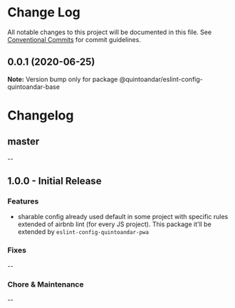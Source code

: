 # Change Log

All notable changes to this project will be documented in this file.
See [Conventional Commits](https://conventionalcommits.org) for commit guidelines.

## 0.0.1 (2020-06-25)

**Note:** Version bump only for package @quintoandar/eslint-config-quintoandar-base





# Changelog

## master

--

## 1.0.0 - Initial Release

### Features

- sharable config already used default in some project with specific rules extended of airbnb lint (for every JS project). This package it'll be extended by `eslint-config-quintoandar-pwa`

### Fixes

--

### Chore & Maintenance

--
